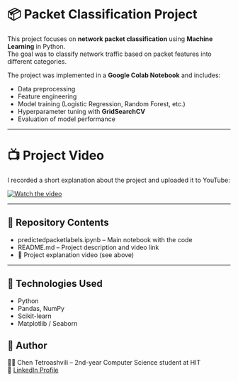 # 📦 Packet Classification Project

This project focuses on **network packet classification** using **Machine Learning** in Python.  
The goal was to classify network traffic based on packet features into different categories.  

The project was implemented in a **Google Colab Notebook** and includes:
- Data preprocessing  
- Feature engineering  
- Model training (Logistic Regression, Random Forest, etc.)  
- Hyperparameter tuning with **GridSearchCV**  
- Evaluation of model performance  

---

# 📺 Project Video
I recorded a short explanation about the project and uploaded it to YouTube:

[![Watch the video](https://img.youtube.com/vi/GBPtnCTyRAw/0.jpg)](https://www.youtube.com/watch?v=GBPtnCTyRAw)


---

## 📂 Repository Contents
- predictedpacketlabels.ipynb – Main notebook with the code  
- README.md – Project description and video link  
- 🎥 Project explanation video (see above)  

---

## 🚀 Technologies Used
- Python 
- Pandas, NumPy  
- Scikit-learn  
- Matplotlib / Seaborn  



## 📝 Author
👩‍💻 Chen Tetroashvili – 2nd-year Computer Science student at HIT  
📌 [LinkedIn Profile](https://www.linkedin.com/in/chen-tetroashvili-%D7%97%D7%9F-%D7%98%D7%98%D7%A8%D7%95%D7%90%D7%A9%D7%91%D7%99%D7%9C%D7%99-5-%D7%97%D7%95%D7%9E-%D7%97-%D7%99-junior-computer-science/)
